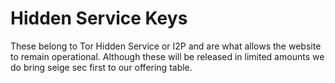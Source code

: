 # Hidden Service Keys

These belong to Tor Hidden Service or I2P and are what allows the website to remain operational. Although these will be released in limited amounts we do bring seige sec first to our offering table.


